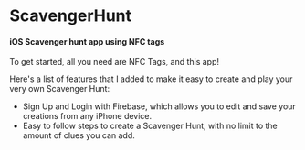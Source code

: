 # ScavengerHunt
#### iOS Scavenger hunt app using NFC tags
To get started, all you need are NFC Tags, and this app!

Here's a list of features that I added to make it easy to create and play your very own Scavenger Hunt:

* Sign Up and Login with Firebase, which allows you to edit and save your creations from any iPhone device.
* Easy to follow steps to create a Scavenger Hunt, with no limit to the amount of clues you can add. 
